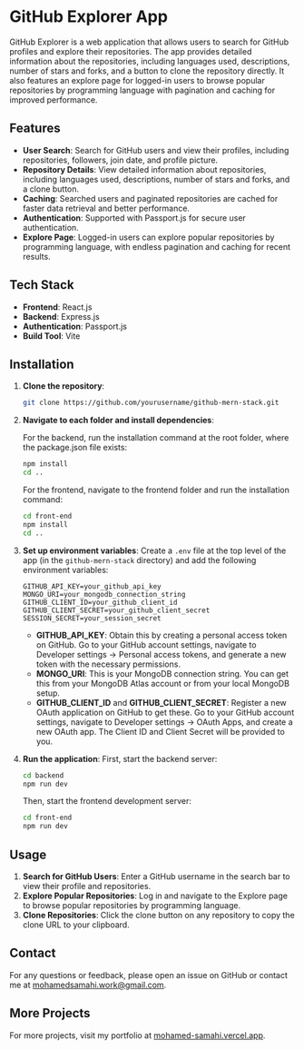 # GitHub Explorer App

GitHub Explorer is a web application that allows users to search for GitHub profiles and explore their repositories. The app provides detailed information about the repositories, including languages used, descriptions, number of stars and forks, and a button to clone the repository directly. It also features an explore page for logged-in users to browse popular repositories by programming language with pagination and caching for improved performance.

## Features

- **User Search**: Search for GitHub users and view their profiles, including repositories, followers, join date, and profile picture.
- **Repository Details**: View detailed information about repositories, including languages used, descriptions, number of stars and forks, and a clone button.
- **Caching**: Searched users and paginated repositories are cached for faster data retrieval and better performance.
- **Authentication**: Supported with Passport.js for secure user authentication.
- **Explore Page**: Logged-in users can explore popular repositories by programming language, with endless pagination and caching for recent results.

## Tech Stack

- **Frontend**: React.js
- **Backend**: Express.js
- **Authentication**: Passport.js
- **Build Tool**: Vite

## Installation

1. **Clone the repository**:
    ```sh
    git clone https://github.com/yourusername/github-mern-stack.git
    ```

2. **Navigate to each folder and install dependencies**:

    For the backend, run the installation command at the root folder, where the package.json file exists:
    ```sh
    npm install
    cd ..
    ```

    For the frontend, navigate to the frontend folder and run the installation command:
    ```sh
    cd front-end
    npm install
    cd ..
    ```

3. **Set up environment variables**:
    Create a `.env` file at the top level of the app (in the `github-mern-stack` directory) and add the following environment variables:

    ```env
    GITHUB_API_KEY=your_github_api_key
    MONGO_URI=your_mongodb_connection_string
    GITHUB_CLIENT_ID=your_github_client_id
    GITHUB_CLIENT_SECRET=your_github_client_secret
    SESSION_SECRET=your_session_secret
    ```

    - **GITHUB_API_KEY**: Obtain this by creating a personal access token on GitHub. Go to your GitHub account settings, navigate to Developer settings -> Personal access tokens, and generate a new token with the necessary permissions.
    - **MONGO_URI**: This is your MongoDB connection string. You can get this from your MongoDB Atlas account or from your local MongoDB setup.
    - **GITHUB_CLIENT_ID** and **GITHUB_CLIENT_SECRET**: Register a new OAuth application on GitHub to get these. Go to your GitHub account settings, navigate to Developer settings -> OAuth Apps, and create a new OAuth app. The Client ID and Client Secret will be provided to you.

4. **Run the application**:
    First, start the backend server:
    ```sh
    cd backend
    npm run dev
    ```

    Then, start the frontend development server:
    ```sh
    cd front-end
    npm run dev
    ```

## Usage

1. **Search for GitHub Users**: Enter a GitHub username in the search bar to view their profile and repositories.
2. **Explore Popular Repositories**: Log in and navigate to the Explore page to browse popular repositories by programming language.
3. **Clone Repositories**: Click the clone button on any repository to copy the clone URL to your clipboard.

## Contact

For any questions or feedback, please open an issue on GitHub or contact me at [mohamedsamahi.work@gmail.com](mailto:mohamedsamahi.work@gmail.com).

## More Projects

For more projects, visit my portfolio at [mohamed-samahi.vercel.app](https://mohamed-samahi.vercel.app/).
